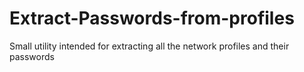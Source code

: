 # Extract-Passwords-from-profiles
Small utility intended for extracting all the network profiles and their passwords
